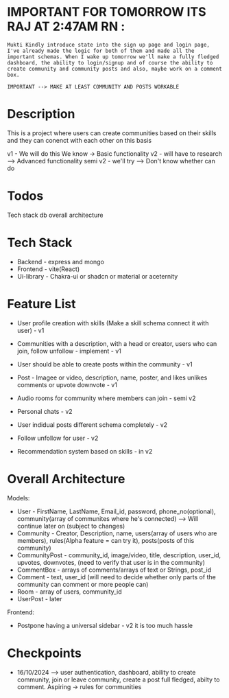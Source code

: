 # IMPORTANT FOR TOMORROW ITS RAJ AT 2:47AM RN : 
    Mukti Kindly introduce state into the sign up page and login page, I've already made the logic for both of them and made all the important schemas. When I wake up tomorrow we'll make a fully fledged dashboard, the ability to login/signup and of course the ability to create community and community posts and also, maybe work on a comment box.

    IMPORTANT --> MAKE AT LEAST COMMUNITY AND POSTS WORKABLE

# Description 

This is a project where users can create communities based on their skills and they can conenct with each other on this basis

v1 - We will do this We know -> Basic functionality v2 - will have to research --> Advanced functionality semi v2 - we'll try --> Don't know whether can do 
# Todos 
Tech stack 
db 
overall architecture


# Tech Stack 

 - Backend - express and mongo
 - Frontend - vite(React) 
 - Ui-library - Chakra-ui or shadcn or material or aceternity
# Feature List

 - User profile creation with skills (Make a skill schema connect it with user) - v1
 - Communities with a description, with a head or creator, users who can join, follow unfollow - implement - v1
 - User should be able to create posts within the community - v1 
 - Post - Imagee or video, description, name, poster, and likes unlikes comments or upvote downvote - v1 
 - Audio rooms for community where members can join - semi v2 
 
 - Personal chats - v2 
 - User indidual posts different schema completely - v2 
 - Follow unfollow for user - v2
 - Recommendation system based on skills - in v2

# Overall Architecture 

 Models: 
  - User - FirstName, LastName, Email_id, password, phone_no(optional), community(array of communites where he's connected) --> Will continue later on (subject to changes)
  - Community - Creator, Description, name, users(array of users who are members), rules(Alpha feature = can try it), posts(posts of this community)
  - CommunityPost - community_id, image/video, title, description, user_id, upvotes, downvotes, (need to verify that user is in the community)
  - CommentBox - arrays of comments/arrays of text or Strings, post_id
  - Comment - text, user_id (will need to decide whether only parts of the community can comment or more people can)
  - Room - array of users, community_id 
  - UserPost - later 

  Frontend: 
  - Postpone having a universal sidebar - v2 it is too much hassle 

  # Checkpoints 

  - 16/10/2024 --> user authentication, dashboard, ability to create community, join or leave community, create a post full fledged, abilty to comment. Aspiring -> rules for communities 